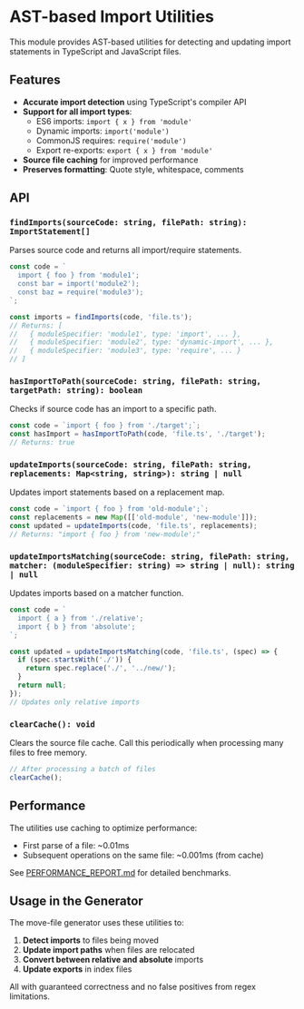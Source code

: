 # AST-based Import Utilities

This module provides AST-based utilities for detecting and updating import statements in TypeScript and JavaScript files.

## Features

- **Accurate import detection** using TypeScript's compiler API
- **Support for all import types**:
  - ES6 imports: `import { x } from 'module'`
  - Dynamic imports: `import('module')`
  - CommonJS requires: `require('module')`
  - Export re-exports: `export { x } from 'module'`
- **Source file caching** for improved performance
- **Preserves formatting**: Quote style, whitespace, comments

## API

### `findImports(sourceCode: string, filePath: string): ImportStatement[]`

Parses source code and returns all import/require statements.

```typescript
const code = `
  import { foo } from 'module1';
  const bar = import('module2');
  const baz = require('module3');
`;

const imports = findImports(code, 'file.ts');
// Returns: [
//   { moduleSpecifier: 'module1', type: 'import', ... },
//   { moduleSpecifier: 'module2', type: 'dynamic-import', ... },
//   { moduleSpecifier: 'module3', type: 'require', ... }
// ]
```

### `hasImportToPath(sourceCode: string, filePath: string, targetPath: string): boolean`

Checks if source code has an import to a specific path.

```typescript
const code = `import { foo } from './target';`;
const hasImport = hasImportToPath(code, 'file.ts', './target');
// Returns: true
```

### `updateImports(sourceCode: string, filePath: string, replacements: Map<string, string>): string | null`

Updates import statements based on a replacement map.

```typescript
const code = `import { foo } from 'old-module';`;
const replacements = new Map([['old-module', 'new-module']]);
const updated = updateImports(code, 'file.ts', replacements);
// Returns: "import { foo } from 'new-module';"
```

### `updateImportsMatching(sourceCode: string, filePath: string, matcher: (moduleSpecifier: string) => string | null): string | null`

Updates imports based on a matcher function.

```typescript
const code = `
  import { a } from './relative';
  import { b } from 'absolute';
`;

const updated = updateImportsMatching(code, 'file.ts', (spec) => {
  if (spec.startsWith('./')) {
    return spec.replace('./', '../new/');
  }
  return null;
});
// Updates only relative imports
```

### `clearCache(): void`

Clears the source file cache. Call this periodically when processing many files to free memory.

```typescript
// After processing a batch of files
clearCache();
```

## Performance

The utilities use caching to optimize performance:

- First parse of a file: ~0.01ms
- Subsequent operations on the same file: ~0.001ms (from cache)

See [PERFORMANCE_REPORT.md](../PERFORMANCE_REPORT.md) for detailed benchmarks.

## Usage in the Generator

The move-file generator uses these utilities to:

1. **Detect imports** to files being moved
2. **Update import paths** when files are relocated
3. **Convert between relative and absolute** imports
4. **Update exports** in index files

All with guaranteed correctness and no false positives from regex limitations.
